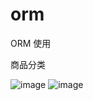 # orm

ORM 使用 

商品分类





![image](http://github.com/githubwwj/orm/master/ProjectScreen/S60310-153526.jpg)
![image](http://github.com/githubwwj/orm/master/ProjectScreen/S60310-153532.jpg)

